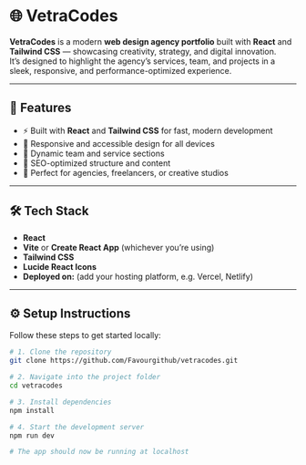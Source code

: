 # 🌐 VetraCodes

**VetraCodes** is a modern **web design agency portfolio** built with **React** and **Tailwind CSS** — showcasing creativity, strategy, and digital innovation.  
It’s designed to highlight the agency’s services, team, and projects in a sleek, responsive, and performance-optimized experience.

---

## 🚀 Features

- ⚡ Built with **React** and **Tailwind CSS** for fast, modern development  
- 🎨 Responsive and accessible design for all devices  
- 👥 Dynamic team and service sections  
- 🧠 SEO-optimized structure and content  
- 💼 Perfect for agencies, freelancers, or creative studios  

---

## 🛠️ Tech Stack

- **React**  
- **Vite** or **Create React App** (whichever you’re using)  
- **Tailwind CSS**  
- **Lucide React Icons**  
- **Deployed on:** (add your hosting platform, e.g. Vercel, Netlify)

---

## ⚙️ Setup Instructions

Follow these steps to get started locally:

```bash
# 1. Clone the repository
git clone https://github.com/Favourgithub/vetracodes.git

# 2. Navigate into the project folder
cd vetracodes

# 3. Install dependencies
npm install

# 4. Start the development server
npm run dev

# The app should now be running at localhost
